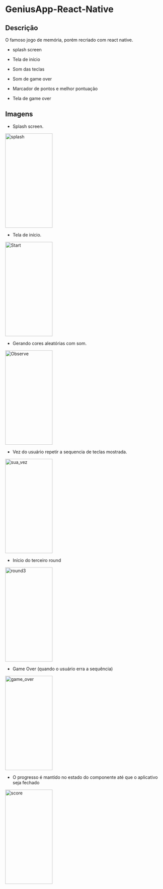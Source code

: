 # GeniusApp-React-Native

## Descrição

O famoso jogo de memória, porém recriado com react native.

- splash screen

- Tela de início
- Som das teclas
- Som de game over
- Marcador de pontos e melhor pontuação
- Tela de game over

## Imagens

- Splash screen.

<img width="150" height="300" alt="splash" src="https://user-images.githubusercontent.com/72470217/129456851-839744d5-366e-4b73-9a20-aff217b1aa89.png">

- Tela de início.

<img width="150" height="300" alt="Start" src="https://user-images.githubusercontent.com/72470217/129456684-71097454-b016-4845-a344-754ae5c48a37.png">

- Gerando cores aleatórias com som.

<img width="150" height="300" alt="Observe" src="https://user-images.githubusercontent.com/72470217/129456689-bc99c09d-11ef-46ba-a19a-a177c6d51f2f.png">

- Vez do usuário repetir a sequencia de teclas mostrada.

<img width="150" height="300" alt="sua_vez" src="https://user-images.githubusercontent.com/72470217/129456691-de7c4632-1593-4309-b4a7-104704eed84d.png">

- Início do terceiro round

<img width="150" height="300" alt="round3" src="https://user-images.githubusercontent.com/72470217/129456693-9b3af3f2-9ebf-40cf-b81b-054b580e8d4b.png">

- Game Over (quando o usuário erra a sequência)

<img width="150" height="300" alt="game_over" src="https://user-images.githubusercontent.com/72470217/129456695-9eec48bc-babb-4b47-9cdd-1714b9092156.png">

- O progresso é mantido no estado do componente até que o aplicativo seja fechado

<img width="150" height="300" alt="score" src="https://user-images.githubusercontent.com/72470217/129456696-c9e7dea5-6d30-4080-96ad-d11fb52cff93.png">
